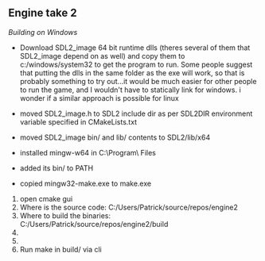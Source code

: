 Engine take 2
-------------

*Building on Windows*
- Download SDL2\_image 64 bit runtime dlls (theres several of them that SDL2\_image depend on as well) and copy them to c:/windows/system32 to get the program to run.  Some people suggest that putting the dlls in the same folder as the exe will work, so that is probably something to try out...it would be much easier for other people to run the game, and I wouldn't have to statically link for windows. i wonder if a similar approach is possible for linux

- moved SDL2\_image.h to SDL2 include dir as per SDL2DIR environment variable specified in CMakeLists.txt
- moved SDL2\_image bin/ and lib/ contents to SDL2/lib/x64

- installed mingw-w64 in C:\Program\ Files
- added its bin/ to PATH
- copied mingw32-make.exe to make.exe

1. open cmake gui
2. Where is the source code: C:/Users/Patrick/source/repos/engine2
3. Where to build the binaries: C:/Users/Patrick/source/repos/engine2/build
4. <Configure>
5. <Generate>
6. Run make in build/ via cli
